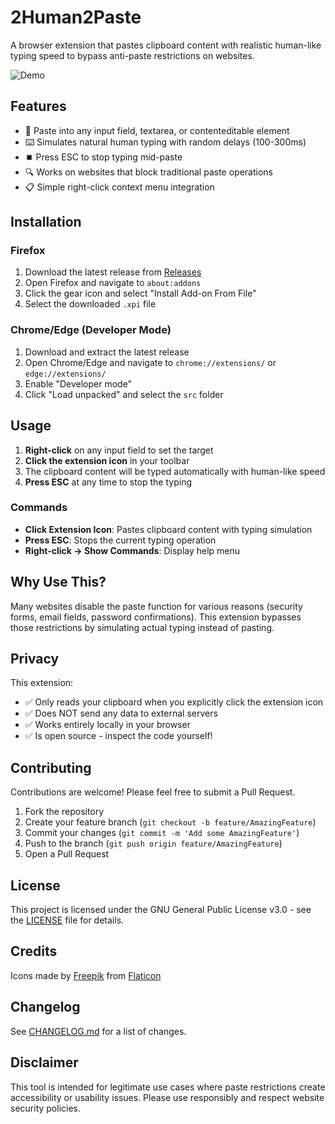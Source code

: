 # 2Human2Paste

A browser extension that pastes clipboard content with realistic human-like typing speed to bypass anti-paste restrictions on websites.

![Demo](screenshots/demo.gif)

## Features

- 🎯 Paste into any input field, textarea, or contenteditable element
- ⌨️ Simulates natural human typing with random delays (100-300ms)
- ⏹️ Press ESC to stop typing mid-paste
- 🔍 Works on websites that block traditional paste operations
- 📋 Simple right-click context menu integration

## Installation

### Firefox
1. Download the latest release from [Releases](https://github.com/yourusername/2Human2Paste/releases)
2. Open Firefox and navigate to `about:addons`
3. Click the gear icon and select "Install Add-on From File"
4. Select the downloaded `.xpi` file

### Chrome/Edge (Developer Mode)
1. Download and extract the latest release
2. Open Chrome/Edge and navigate to `chrome://extensions/` or `edge://extensions/`
3. Enable "Developer mode"
4. Click "Load unpacked" and select the `src` folder

## Usage

1. **Right-click** on any input field to set the target
2. **Click the extension icon** in your toolbar
3. The clipboard content will be typed automatically with human-like speed
4. **Press ESC** at any time to stop the typing

### Commands

- **Click Extension Icon**: Pastes clipboard content with typing simulation
- **Press ESC**: Stops the current typing operation
- **Right-click → Show Commands**: Display help menu

## Why Use This?

Many websites disable the paste function for various reasons (security forms, email fields, password confirmations). This extension bypasses those restrictions by simulating actual typing instead of pasting.

## Privacy

This extension:
- ✅ Only reads your clipboard when you explicitly click the extension icon
- ✅ Does NOT send any data to external servers
- ✅ Works entirely locally in your browser
- ✅ Is open source - inspect the code yourself!

## Contributing

Contributions are welcome! Please feel free to submit a Pull Request.

1. Fork the repository
2. Create your feature branch (`git checkout -b feature/AmazingFeature`)
3. Commit your changes (`git commit -m 'Add some AmazingFeature'`)
4. Push to the branch (`git push origin feature/AmazingFeature`)
5. Open a Pull Request

## License

This project is licensed under the GNU General Public License v3.0 - see the [LICENSE](LICENSE) file for details.

## Credits

Icons made by [Freepik](https://www.freepik.com) from [Flaticon](https://www.flaticon.com/)

## Changelog

See [CHANGELOG.md](CHANGELOG.md) for a list of changes.

## Disclaimer

This tool is intended for legitimate use cases where paste restrictions create accessibility or usability issues. Please use responsibly and respect website security policies.


